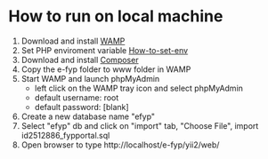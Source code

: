 # How to run on local machine


 1.  Download and install [WAMP](http://www.wampserver.com/en/)
 2. Set PHP enviroment variable [How-to-set-env](https://stackoverflow.com/questions/2736528/how-to-set-the-env-variable-for-php/22607578)
3. Download and install [Composer](https://getcomposer.org/download/)
4. Copy the e-fyp folder to www folder in WAMP
5. Start WAMP and launch phpMyAdmin 
 	* left click on the WAMP tray icon and select phpMyAdmin
	 * default username: root
 	* default password: [blank]
 6. Create a new database name "efyp"
 7. Select "efyp" db and click on "import" tab, "Choose File", import id2512886_fypportal.sql
 8. Open browser to type http://localhost/e-fyp/yii2/web/
